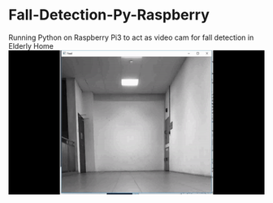 # Fall-Detection-Py-Raspberry
Running Python on Raspberry Pi3 to act as video cam for fall detection in Elderly Home
![demo](fall.gif)
